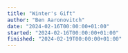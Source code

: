 ```yaml
---
title: "Winter's Gift"
author: "Ben Aaronovitch"
date: "2024-02-16T00:00:00+01:00"
started: "2024-02-16T00:00:00+01:00"
finished: "2024-02-19T00:00:00+01:00"
---
```

